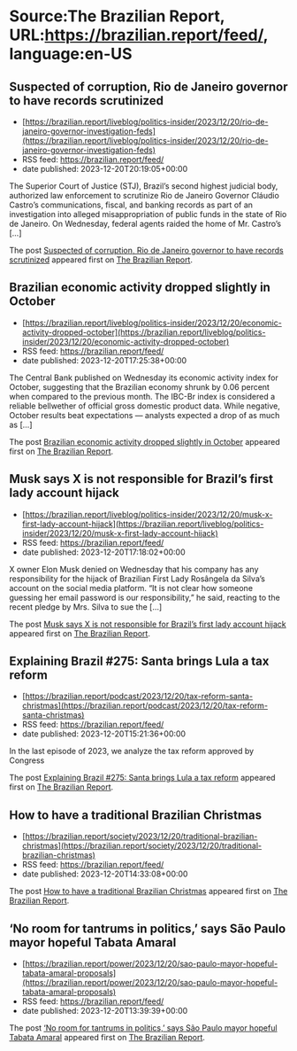 # Source:The Brazilian Report, URL:https://brazilian.report/feed/, language:en-US

## Suspected of corruption, Rio de Janeiro governor to have records scrutinized
 - [https://brazilian.report/liveblog/politics-insider/2023/12/20/rio-de-janeiro-governor-investigation-feds](https://brazilian.report/liveblog/politics-insider/2023/12/20/rio-de-janeiro-governor-investigation-feds)
 - RSS feed: https://brazilian.report/feed/
 - date published: 2023-12-20T20:19:05+00:00

<p>The Superior Court of Justice (STJ), Brazil’s second highest judicial body, authorized law enforcement to scrutinize Rio de Janeiro Governor Cláudio Castro&#8217;s communications, fiscal, and banking records as part of an investigation into alleged misappropriation of public funds in the state of Rio de Janeiro. On Wednesday, federal agents raided the home of Mr. Castro&#8217;s [&#8230;]</p>
<p>The post <a href="https://brazilian.report/liveblog/politics-insider/2023/12/20/rio-de-janeiro-governor-investigation-feds/">Suspected of corruption, Rio de Janeiro governor to have records scrutinized</a> appeared first on <a href="https://brazilian.report">The Brazilian Report</a>.</p>

## Brazilian economic activity dropped slightly in October
 - [https://brazilian.report/liveblog/politics-insider/2023/12/20/economic-activity-dropped-october](https://brazilian.report/liveblog/politics-insider/2023/12/20/economic-activity-dropped-october)
 - RSS feed: https://brazilian.report/feed/
 - date published: 2023-12-20T17:25:38+00:00

<p>The Central Bank published on Wednesday its economic activity index for October, suggesting that the Brazilian economy shrunk by 0.06 percent when compared to the previous month. The IBC-Br index is considered a reliable bellwether of official gross domestic product data. While negative, October results beat expectations — analysts expected a drop of as much as [&#8230;]</p>
<p>The post <a href="https://brazilian.report/liveblog/politics-insider/2023/12/20/economic-activity-dropped-october/">Brazilian economic activity dropped slightly in October</a> appeared first on <a href="https://brazilian.report">The Brazilian Report</a>.</p>

## Musk says X is not responsible for Brazil’s first lady account hijack
 - [https://brazilian.report/liveblog/politics-insider/2023/12/20/musk-x-first-lady-account-hijack](https://brazilian.report/liveblog/politics-insider/2023/12/20/musk-x-first-lady-account-hijack)
 - RSS feed: https://brazilian.report/feed/
 - date published: 2023-12-20T17:18:02+00:00

<p>X owner Elon Musk denied on Wednesday that his company has any responsibility for the hijack of Brazilian First Lady Rosângela da Silva&#8217;s account on the social media platform. “It is not clear how someone guessing her email password is our responsibility,” he said, reacting to the recent pledge by Mrs. Silva to sue the [&#8230;]</p>
<p>The post <a href="https://brazilian.report/liveblog/politics-insider/2023/12/20/musk-x-first-lady-account-hijack/">Musk says X is not responsible for Brazil&#8217;s first lady account hijack</a> appeared first on <a href="https://brazilian.report">The Brazilian Report</a>.</p>

## Explaining Brazil #275: Santa brings Lula a tax reform
 - [https://brazilian.report/podcast/2023/12/20/tax-reform-santa-christmas](https://brazilian.report/podcast/2023/12/20/tax-reform-santa-christmas)
 - RSS feed: https://brazilian.report/feed/
 - date published: 2023-12-20T15:21:36+00:00

<p>In the last episode of 2023, we analyze the tax reform approved by Congress</p>
<p>The post <a href="https://brazilian.report/podcast/2023/12/20/tax-reform-santa-christmas/">Explaining Brazil #275: Santa brings Lula a tax reform</a> appeared first on <a href="https://brazilian.report">The Brazilian Report</a>.</p>

## How to have a traditional Brazilian Christmas
 - [https://brazilian.report/society/2023/12/20/traditional-brazilian-christmas](https://brazilian.report/society/2023/12/20/traditional-brazilian-christmas)
 - RSS feed: https://brazilian.report/feed/
 - date published: 2023-12-20T14:33:08+00:00

<p>The post <a href="https://brazilian.report/society/2023/12/20/traditional-brazilian-christmas/">How to have a traditional Brazilian Christmas</a> appeared first on <a href="https://brazilian.report">The Brazilian Report</a>.</p>

## ‘No room for tantrums in politics,’ says São Paulo mayor hopeful Tabata Amaral
 - [https://brazilian.report/power/2023/12/20/sao-paulo-mayor-hopeful-tabata-amaral-proposals](https://brazilian.report/power/2023/12/20/sao-paulo-mayor-hopeful-tabata-amaral-proposals)
 - RSS feed: https://brazilian.report/feed/
 - date published: 2023-12-20T13:39:39+00:00

<p>The post <a href="https://brazilian.report/power/2023/12/20/sao-paulo-mayor-hopeful-tabata-amaral-proposals/">&#8216;No room for tantrums in politics,&#8217; says São Paulo mayor hopeful Tabata Amaral</a> appeared first on <a href="https://brazilian.report">The Brazilian Report</a>.</p>

